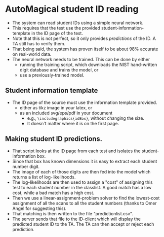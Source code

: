 # AutoMagical student ID reading
* The system can read student IDs using a simple neural network.
* This requires that the test use the provided student-information-template in the ID page of the test.
* Note that this is not perfect, so it only provides *predictions* of the ID. A TA still has to verify them.
* That being said, the system has proven itself to be about 98% accurate on real-world data.
* The neural network needs to be trained. This can be done by either
  * running the training script, which downloads the NIST hand-written digit database and trains the model, or
  * use a previously-trained model.

## Student information template
* The ID page of the source must use the information template provided.
  * either as tikz image in your latex, or
  * as an included svg/eps/pdf in your document
    - e.g., `\includegraphics{idBox}`, without changing the size.
    - It doesn't matter where it is on the first page.

## Making student ID predictions.
* That script looks at the ID page from each test and isolates the student-information box.
* Since that box has known dimensions it is easy to extract each student number digit.
* The image of each of those digits are then fed into the model which returns a list of log-likelihoods.
* The log-likelihoods are then used to assign a "cost" of assigning this test to each student number in the classlist. A good match has a low cost, while a bad match has a high cost.
* Then we use a linear-assignment-problem solver to find the lowest-cost assignment of all the scans to all the student numbers (thanks to Omer Angel for suggesting this).
* That matching is then written to the file "predictionlist.csv".
* The server sends that file to the ID-client which will display the predicted student ID to the TA. The TA can then accept or reject each prediction.
